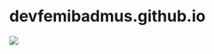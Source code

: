 # devfemibadmus.github.io

<img src="https://dl.dropbox.com/s/6td1kfgkbd0thjs/screenshot_20210528-162042.jpg?">
